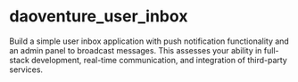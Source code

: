 # daoventure_user_inbox
Build a simple user inbox application with push notification functionality and an admin panel to broadcast messages. This assesses your ability in full-stack development, real-time communication, and integration of third-party services.
